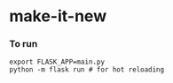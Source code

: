 # make-it-new


### To run
```
export FLASK_APP=main.py
python -m flask run # for hot reloading
```
